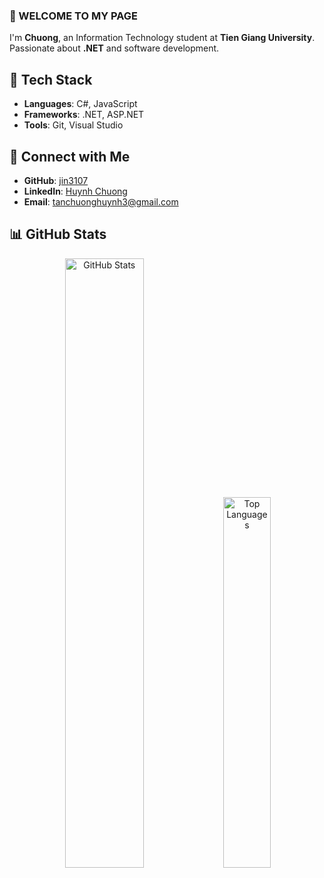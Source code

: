 ### 👋 WELCOME TO MY PAGE  
I'm **Chuong**, an Information Technology student at **Tien Giang University**. Passionate about **.NET** and software development.  

## 🔧 Tech Stack  
- **Languages**: C#, JavaScript  
- **Frameworks**: .NET, ASP.NET  
- **Tools**: Git, Visual Studio  

## 📧 Connect with Me  
- **GitHub**: [jin3107](https://github.com/jin3107/)  
- **LinkedIn**: [Huynh Chuong](https://www.linkedin.com/in/huynh-chuong-7b80242b2/)  
- **Email**: tanchuonghuynh3@gmail.com  

## 📊 GitHub Stats  
<p align="center">  
  <img src="https://github-readme-stats.vercel.app/api?username=jin3107&show_icons=true&theme=radical&hide=stars" width="50%" alt="GitHub Stats"/>
  <img src="https://github-readme-stats.vercel.app/api/top-langs/?username=jin3107&layout=compact&theme=radical" width="39%" alt="Top Languages"/>
</p>


